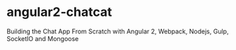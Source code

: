 # angular2-chatcat

Building the Chat App From Scratch with Angular 2, Webpack, Nodejs, Gulp, SocketIO and Mongoose 
